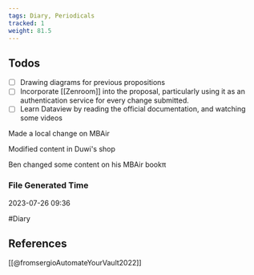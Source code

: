 ```yaml
---
tags: Diary, Periodicals
tracked: 1
weight: 81.5
---
```


## Todos
- [ ] Drawing diagrams for previous propositions
- [ ] Incorporate [[Zenroom]] into the proposal, particularly using it as an authentication service for every change submitted.
- [ ] Learn Dataview by reading the official documentation, and watching some videos

Made a local change on MBAir

Modified content in Duwi's shop

Ben changed some content on his MBAir bookπ

### File Generated Time
2023-07-26 09:36

#Diary 

## References

[[@fromsergioAutomateYourVault2022]]

